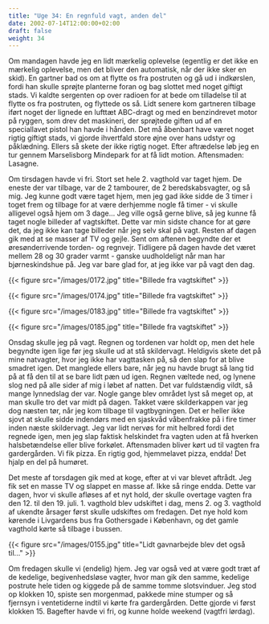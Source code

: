 ```yaml
---
title: "Uge 34: En regnfuld vagt, anden del"
date: 2002-07-14T12:00:00+02:00
draft: false
weight: 34
---
```


Om mandagen havde jeg en lidt mærkelig oplevelse (egentlig er det ikke en mærkelig oplevelse, men det bliver den automatisk, når der ikke sker en skid). En gartner bad os om at flytte os fra postruten og gå ud i indkørslen, fordi han skulle sprøjte planterne foran og bag slottet med noget giftigt stads. Vi kaldte sergenten op over radioen for at bede om tilladelse til at flytte os fra postruten, og flyttede os så. Lidt senere kom gartneren tilbage iført noget der lignede en lufttæt ABC-dragt og med en benzindrevet motor på ryggen, som drev det maskineri, der sprøjtede giften ud af en speciallavet pistol han havde i hånden. Det må åbenbart have været noget rigtig giftigt stads, vi gjorde ihvertfald store øjne over hans udstyr og påklædning. Ellers så skete der ikke rigtig noget. Efter aftrædelse løb jeg en tur gennem Marselisborg Mindepark for at få lidt motion. Aftensmaden: Lasagne.

Om tirsdagen havde vi fri. Stort set hele 2. vagthold var taget hjem. De eneste der var tilbage, var de 2 tambourer, de 2 beredskabsvagter, og så mig. Jeg kunne godt være taget hjem, men jeg gad ikke sidde de 3 timer i toget frem og tilbage for at være derhjemme nogle få timer - vi skulle alligevel også hjem om 3 dage... Jeg ville også gerne blive, så jeg kunne få taget nogle billeder af vagtskiftet. Dette var min sidste chance for at gøre det, da jeg ikke kan tage billeder når jeg selv skal på vagt. Resten af dagen gik med at se masser af TV og gejle. Sent om aftenen begyndte der et øresønderrivende torden- og regnvejr. Tidligere på dagen havde det været mellem 28 og 30 grader varmt - ganske uudholdeligt når man har bjørneskindshue på. Jeg var bare glad for, at jeg ikke var på vagt den dag.

{{< figure src="/images/0172.jpg" title="Billede fra vagtskiftet" >}}

{{< figure src="/images/0174.jpg" title="Billede fra vagtskiftet" >}}

{{< figure src="/images/0183.jpg" title="Billede fra vagtskiftet" >}}

{{< figure src="/images/0185.jpg" title="Billede fra vagtskiftet" >}}

Onsdag skulle jeg på vagt. Regnen og tordenen var holdt op, men det hele begyndte igen lige før jeg skulle ud at stå skildervagt. Heldigvis skete det på mine natvagter, hvor jeg ikke har vagttasken på, så den slap for at blive smadret igen. Det manglede ellers bare, når jeg nu havde brugt så lang tid på at få den til at se bare lidt pæn ud igen. Regnen væltede ned, og lynene slog ned på alle sider af mig i løbet af natten. Det var fuldstændig vildt, så mange lynnedslag der var. Nogle gange blev området lyst så meget op, at man skulle tro det var midt på dagen. Takket være skilderkappen var jeg dog næsten tør, når jeg kom tilbage til vagtbygningen. Det er heller ikke sjovt at skulle sidde indendørs med en sjaskvåd våbenfrakke på i fire timer inden næste skildervagt. Jeg var lidt nervøs for mit helbred fordi det regnede igen, men jeg slap faktisk helskindet fra vagten uden at få hverken halsbetændelse eller blive forkølet. Aftensmaden bliver kørt ud til vagten fra gardergården. Vi fik pizza. En rigtig god, hjemmelavet pizza, endda! Det hjalp en del på humøret.

Det meste af torsdagen gik med at koge, efter at vi var blevet aftrådt. Jeg fik set en masse TV og slappet en masse af. Ikke så ringe endda. Dette var dagen, hvor vi skulle afløses af et nyt hold, der skulle overtage vagten fra den 12. til den 19. juli. 1. vagthold blev udskiftet i dag, mens 2. og 3. vagthold af ukendte årsager først skulle udskiftes om fredagen. Det nye hold kom kørende i Livgardens bus fra Gothersgade i København, og det gamle vagthold kørte så tilbage i bussen.

{{< figure src="/images/0155.jpg" title="Lidt gavnarbejde blev det også til..." >}}

Om fredagen skulle vi (endelig) hjem. Jeg var også ved at være godt træt af de kedelige, begivenhedsløse vagter, hvor man gik den samme, kedelige postrute hele tiden og kiggede på de samme tomme slotsvinduer. Jeg stod op klokken 10, spiste sen morgenmad, pakkede mine stumper og så fjernsyn i ventetiderne indtil vi kørte fra gardergården. Dette gjorde vi først klokken 15. Bagefter havde vi fri, og kunne holde weekend (vagtfri lørdag).

